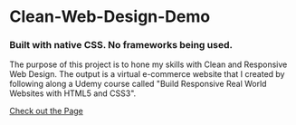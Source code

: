 # Clean-Web-Design-Demo

### Built with native CSS. No frameworks being used.

The purpose of this project is to hone my skills with Clean and Responsive Web Design. The output is a virtual e-commerce website that I created by following along a Udemy course called "Build Responsive Real World Websites with HTML5 and CSS3".

[Check out the Page](https://allguitars.github.io/Clean-Web-Design-Demo/)
